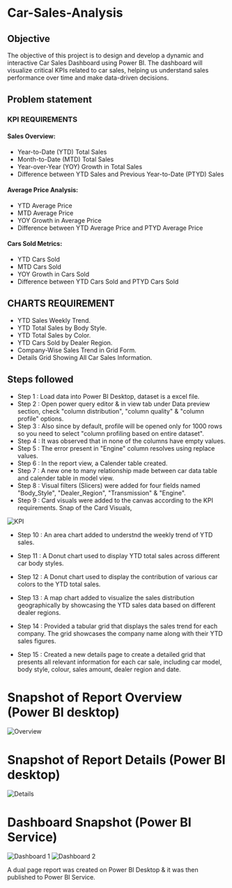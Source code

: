 # Car-Sales-Analysis

## Objective

The objective of this project is to design and develop a dynamic and interactive Car Sales Dashboard using Power BI. The dashboard will visualize critical KPIs related to car sales, helping us understand sales performance over time and make data-driven decisions.

## Problem statement
### KPI REQUIREMENTS
  
#### Sales Overview:
   - Year-to-Date (YTD) Total Sales
   - Month-to-Date (MTD) Total Sales
   - Year-over-Year (YOY) Growth in Total Sales
   - Difference between YTD Sales and Previous Year-to-Date (PTYD) Sales
#### Average Price Analysis:
   - YTD Average Price
   - MTD Average Price
   - YOY Growth in Average Price
   - Difference between YTD Average Price and PTYD Average Price
#### Cars Sold Metrics:
   - YTD Cars Sold
   - MTD Cars Sold
   - YOY Growth in Cars Sold
   - Difference between YTD Cars Sold and PTYD Cars Sold

  
## CHARTS REQUIREMENT

- YTD Sales Weekly Trend.
- YTD Total Sales by Body Style.
- YTD Total Sales by Color.
- YTD Cars Sold by Dealer Region.
- Company-Wise Sales Trend in Grid Form.
- Details Grid Showing All Car Sales Information.




## Steps followed 

- Step 1 : Load data into Power BI Desktop, dataset is a excel file.
- Step 2 : Open power query editor & in view tab under Data preview section, check "column distribution", "column quality" & "column profile" options.
- Step 3 : Also since by default, profile will be opened only for 1000 rows so you need to select "column profiling based on entire dataset".
- Step 4 : It was observed that in none of the columns have empty values.
- Step 5 : The error present in "Engine" column resolves using replace values.
- Step 6 : In the report view, a Calender table created.
- Step 7 : A new one to many relationship made between car data table and calender table in model view. 
- Step 8 : Visual filters (Slicers) were added for four fields named "Body_Style", "Dealer_Region", "Transmission" & "Engine".
- Step 9 : Card visuals were added to the canvas according to the KPI requirements.
   Snap of the Card Visuals,
      
![KPI](https://github.com/user-attachments/assets/deb6f146-c8fe-4996-8efb-f0d52a7a88a1)

- Step 10 : An area chart added to understnd the weekly trend of YTD sales.
  
- Step 11 : A Donut chart used to display YTD total sales across different car body styles.

- Step 12 : A Donut chart used to display the contribution of various car colors to the YTD total sales.
  
- Step 13 : A map chart added to visualize the sales distribution geographically by showcasing the YTD sales data based on different dealer regions.
  
- Step 14 :  Provided a tabular grid that displays the sales trend for each company. The grid showcases the company name along with their YTD sales figures.
        
- Step 15 : Created a new details page to create a detailed grid that presents all relevant information for each car sale, including car model, body style, colour, sales amount, dealer region and date.

# Snapshot of Report Overview (Power BI desktop)
![Overview](https://github.com/user-attachments/assets/6a5e3ae0-8f71-456b-bd9b-5971b8d8c564)

           


# Snapshot of Report Details (Power BI desktop)
![Details](https://github.com/user-attachments/assets/2f04af50-ee22-46e8-8f57-7e281bdac9a7)

 
 # Dashboard Snapshot (Power BI Service)
 
![Dashboard 1](https://github.com/user-attachments/assets/cab0f094-fa4d-4fda-8792-9c81cea887c8)
![Dashboard 2](https://github.com/user-attachments/assets/24c4be56-f21b-41b8-a830-b83893d0e982)

 




A dual page report was created on Power BI Desktop & it was then published to Power BI Service.


